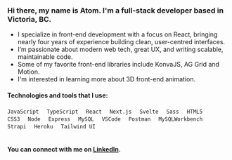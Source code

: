 ### Hi there, my name is Atom. I'm a full-stack developer based in Victoria, BC.
* I specialize in front-end development with a focus on React, bringing nearly four years of experience building clean, user-centred interfaces. 
* I’m passionate about modern web tech, great UX, and writing scalable, maintainable code.
* Some of my favorite front-end libraries include KonvaJS, AG Grid and Motion. 
* I'm interested in learning more about 3D front-end animation.
&nbsp;  
#### Technologies and tools that I use:
`JavaScript`&#8195; `TypeScript`&#8195; `React`&#8195; `Next.js`&#8195; `Svelte`&#8195; `Sass`&#8195; `HTML5`&#8195; `CSS3`&#8195; `Node`&#8195; `Express`&#8195; `MySQL`&#8195; `VSCode`&#8195; `Postman`&#8195; `MySQLWorkbench`&#8195; `Strapi`&#8195; `Heroku`&#8195; `Tailwind UI`
&nbsp;  
&nbsp;  
#### You can connect with me on [LinkedIn](https://www.linkedin.com/in/atom-van-der-merwe/).
